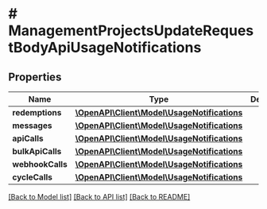 # # ManagementProjectsUpdateRequestBodyApiUsageNotifications

## Properties

Name | Type | Description | Notes
------------ | ------------- | ------------- | -------------
**redemptions** | [**\OpenAPI\Client\Model\UsageNotifications**](UsageNotifications.md) |  | [optional]
**messages** | [**\OpenAPI\Client\Model\UsageNotifications**](UsageNotifications.md) |  | [optional]
**apiCalls** | [**\OpenAPI\Client\Model\UsageNotifications**](UsageNotifications.md) |  | [optional]
**bulkApiCalls** | [**\OpenAPI\Client\Model\UsageNotifications**](UsageNotifications.md) |  | [optional]
**webhookCalls** | [**\OpenAPI\Client\Model\UsageNotifications**](UsageNotifications.md) |  | [optional]
**cycleCalls** | [**\OpenAPI\Client\Model\UsageNotifications**](UsageNotifications.md) |  | [optional]

[[Back to Model list]](../../README.md#models) [[Back to API list]](../../README.md#endpoints) [[Back to README]](../../README.md)
